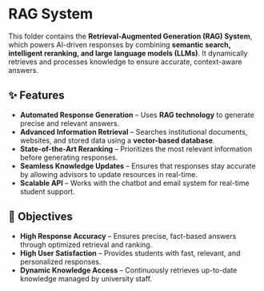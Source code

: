 # RAG System

This folder contains the **Retrieval-Augmented Generation (RAG) System**, which powers AI-driven responses by combining **semantic search, intelligent reranking, and large language models (LLMs)**. It dynamically retrieves and processes knowledge to ensure accurate, context-aware answers.

## ✨ Features

- **Automated Response Generation** – Uses **RAG technology** to generate precise and relevant answers.  
- **Advanced Information Retrieval** – Searches institutional documents, websites, and stored data using a **vector-based database**.  
- **State-of-the-Art Reranking** – Prioritizes the most relevant information before generating responses.  
- **Seamless Knowledge Updates** – Ensures that responses stay accurate by allowing advisors to update resources in real-time.  
- **Scalable API** – Works with the chatbot and email system for real-time student support.  

## 🎯 Objectives

- **High Response Accuracy** – Ensures precise, fact-based answers through optimized retrieval and ranking.  
- **High User Satisfaction** – Provides students with fast, relevant, and personalized responses.  
- **Dynamic Knowledge Access** – Continuously retrieves up-to-date knowledge managed by university staff.
